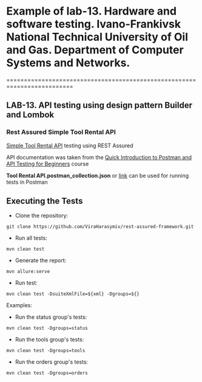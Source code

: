 # Example of lab-13. Hardware and software testing. Ivano-Frankivsk National Technical University of Oil and Gas. Department of Computer Systems and Networks.

=========================================================================

## LAB-13. API testing using design pattern Builder and Lombok


### Rest Assured Simple Tool Rental API

[Simple Tool Rental API](https://github.com/vdespa/quick-introduction-to-postman/blob/main/simple-tool-rental-api.md) testing using REST Assured

API documentation was taken from the [Quick Introduction to Postman and API Testing for Beginners](https://www.udemy.com/course/postman-crash-course-for-beginners-learn-rest-api-testing/) course

**Tool Rental API.postman_collection.json** or [link](https://elements.getpostman.com/redirect?entityId=23008621-ab564d95-b36a-474e-8f64-ccf834bf6213&entityType=collection) can be used for running tests in Postman

## Executing the Tests

- Clone the repository:
```shell
git clone https://github.com/ViraHarasymiv/rest-assured-framework.git
```
- Run all tests:
```shell
mvn clean test
```
- Generate the report:
```shell
mvn allure:serve
```
- Run test:
```shell
mvn clean test -DsuiteXmlFile=${xml} -Dgroups=${} 
```
Examples:
- Run the status group's tests:
```shell
mvn clean test -Dgroups=status 
```
- Run the tools group's tests:
```shell
mvn clean test -Dgroups=tools
```
- Run the orders group's tests:
```shell
mvn clean test -Dgroups=orders
```

